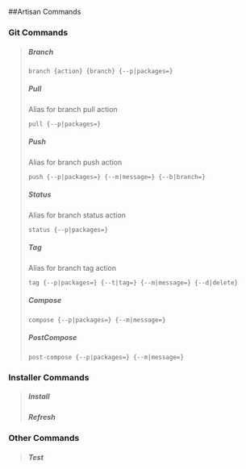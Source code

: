 ##Artisan Commands

### Git Commands

<blockquote>

##### Branch
`branch {action} {branch} {--p|packages=}`

##### Pull
Alias for branch pull action

`pull {--p|packages=}`

##### Push
Alias for branch push action

`push {--p|packages=} {--m|message=} {--b|branch=}`

##### Status
Alias for branch status action

`status {--p|packages=}`

##### Tag
Alias for branch tag action

`tag {--p|packages=} {--t|tag=} {--m|message=} {--d|delete}`

##### Compose
`compose {--p|packages=} {--m|message=}`

##### PostCompose
`post-compose {--p|packages=} {--m|message=}`

</blockquote>


### Installer Commands

<blockquote>

##### Install
##### Refresh

</blockquote>

### Other Commands

<blockquote>

##### Test

</blockquote>